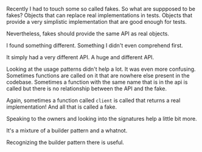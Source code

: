 Recently I had to touch some so called fakes. So what are suppposed to be fakes? Objects that can replace real implementations in tests. Objects that provide a very simplistic implementation that are good enough for tests.

Nevertheless, fakes should provide the same API as real objects.

I found something different. Something I didn't even comprehend first.

It simply had a very different API. A huge and different API.

Looking at the usage patterns didn't help a lot. It was even more confusing. Sometimes functions are called on it that are nowhere else present in the codebase. Sometimes a function with the same name that is in the api is called but there is no relationship between the API and the fake.

Again, sometimes a function called `client` is called that returns a real implementation! And all that is called a fake.

Speaking to the owners and looking into the signatures help a little bit more.

It's a mixture of a builder pattern and a whatnot.

Recognizing the builder pattern there is useful.